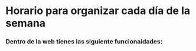 # Horario para organizar cada día de la semana
### Dentro de la web tienes las siguiente funcionaidades:
### 
